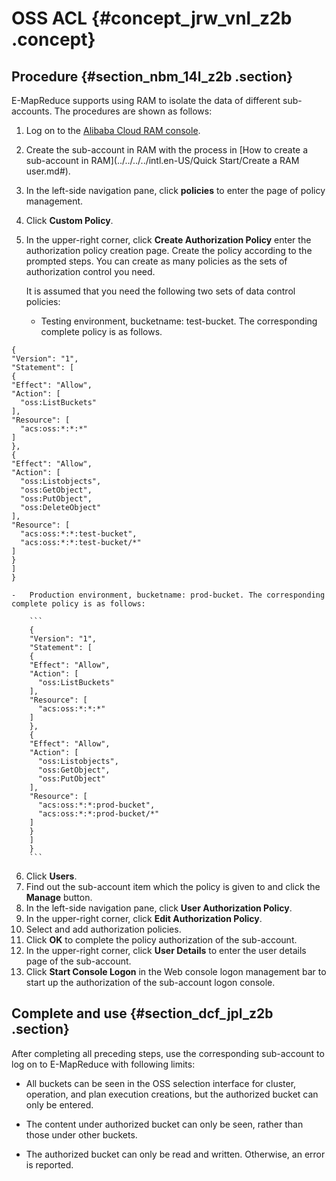 # OSS ACL {#concept_jrw_vnl_z2b .concept}

## Procedure {#section_nbm_14l_z2b .section}

E-MapReduce supports using RAM to isolate the data of different sub-accounts. The procedures are shown as follows:

1.  Log on to the [Alibaba Cloud RAM console](https://ram.console.aliyun.com/).
2.  Create the sub-account in RAM with the process in [How to create a sub-account in RAM](../../../../intl.en-US/Quick Start/Create a RAM user.md#).
3.  In the left-side navigation pane, click **policies** to enter the page of policy management.
4.  Click **Custom Policy**.
5.  In the upper-right corner, click **Create Authorization Policy** enter the authorization policy creation page. Create the policy according to the prompted steps. You can create as many policies as the sets of authorization control you need.

    It is assumed that you need the following two sets of data control policies:

    -   Testing environment, bucketname: test-bucket. The corresponding complete policy is as follows.

```
{
"Version": "1",
"Statement": [
{
"Effect": "Allow",
"Action": [
  "oss:ListBuckets"
],
"Resource": [
  "acs:oss:*:*:*"
]
},
{
"Effect": "Allow",
"Action": [
  "oss:Listobjects",
  "oss:GetObject",
  "oss:PutObject",
  "oss:DeleteObject"
],
"Resource": [
  "acs:oss:*:*:test-bucket",
  "acs:oss:*:*:test-bucket/*"
]
}
]
}
```

    -   Production environment, bucketname: prod-bucket. The corresponding complete policy is as follows:

        ```
        {
        "Version": "1",
        "Statement": [
        {
        "Effect": "Allow",
        "Action": [
          "oss:ListBuckets"
        ],
        "Resource": [
          "acs:oss:*:*:*"
        ]
        },
        {
        "Effect": "Allow",
        "Action": [
          "oss:Listobjects",
          "oss:GetObject",
          "oss:PutObject"
        ],
        "Resource": [
          "acs:oss:*:*:prod-bucket",
          "acs:oss:*:*:prod-bucket/*"
        ]
        }
        ]
        }
        ```

6.  Click **Users**.
7.  Find out the sub-account item which the policy is given to and click the **Manage** button.
8.  In the left-side navigation pane, click **User Authorization Policy**.
9.  In the upper-right corner, click **Edit Authorization Policy**.
10. Select and add authorization policies.
11. Click **OK** to complete the policy authorization of the sub-account.
12. In the upper-right corner, click **User Details** to enter the user details page of the sub-account.
13. Click **Start Console Logon** in the Web console logon management bar to start up the authorization of the sub-account logon console.

## Complete and use {#section_dcf_jpl_z2b .section}

After completing all preceding steps, use the corresponding sub-account to log on to E-MapReduce with following limits:

-   All buckets can be seen in the OSS selection interface for cluster, operation, and plan execution creations, but the authorized bucket can only be entered.

-   The content under authorized bucket can only be seen, rather than those under other buckets.

-   The authorized bucket can only be read and written. Otherwise, an error is reported.


